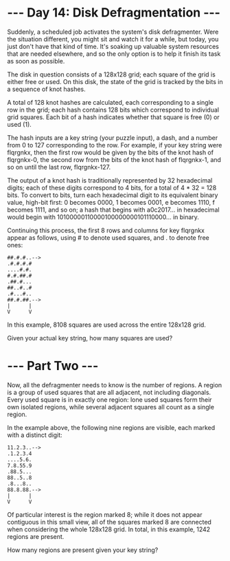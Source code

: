 # --- Day 14: Disk Defragmentation ---

Suddenly, a scheduled job activates the system's disk
defragmenter. Were the situation different, you might sit and watch it
for a while, but today, you just don't have that kind of time. It's
soaking up valuable system resources that are needed elsewhere, and so
the only option is to help it finish its task as soon as possible.

The disk in question consists of a 128x128 grid; each square of the
grid is either free or used. On this disk, the state of the grid is
tracked by the bits in a sequence of knot hashes.

A total of 128 knot hashes are calculated, each corresponding to a
single row in the grid; each hash contains 128 bits which correspond
to individual grid squares. Each bit of a hash indicates whether that
square is free (0) or used (1).

The hash inputs are a key string (your puzzle input), a dash, and a
number from 0 to 127 corresponding to the row. For example, if your
key string were flqrgnkx, then the first row would be given by the
bits of the knot hash of flqrgnkx-0, the second row from the bits of
the knot hash of flqrgnkx-1, and so on until the last row,
flqrgnkx-127.

The output of a knot hash is traditionally represented by 32
hexadecimal digits; each of these digits correspond to 4 bits, for a
total of 4 * 32 = 128 bits. To convert to bits, turn each hexadecimal
digit to its equivalent binary value, high-bit first: 0 becomes 0000,
1 becomes 0001, e becomes 1110, f becomes 1111, and so on; a hash that
begins with a0c2017... in hexadecimal would begin with
10100000110000100000000101110000... in binary.

Continuing this process, the first 8 rows and columns for key flqrgnkx
appear as follows, using # to denote used squares, and . to denote
free ones:

    ##.#.#..-->
    .#.#.#.#   
    ....#.#.   
    #.#.##.#   
    .##.#...   
    ##..#..#   
    .#...#..   
    ##.#.##.-->
    |      |   
    V      V   

In this example, 8108 squares are used across the entire 128x128 grid.

Given your actual key string, how many squares are used?

# --- Part Two ---

Now, all the defragmenter needs to know is the number of regions. A
region is a group of used squares that are all adjacent, not including
diagonals. Every used square is in exactly one region: lone used
squares form their own isolated regions, while several adjacent
squares all count as a single region.

In the example above, the following nine regions are visible, each
marked with a distinct digit:

    11.2.3..-->
    .1.2.3.4   
    ....5.6.   
    7.8.55.9   
    .88.5...   
    88..5..8   
    .8...8..   
    88.8.88.-->
    |      |   
    V      V   

Of particular interest is the region marked 8; while it does not
appear contiguous in this small view, all of the squares marked 8 are
connected when considering the whole 128x128 grid. In total, in this
example, 1242 regions are present.

How many regions are present given your key string?
